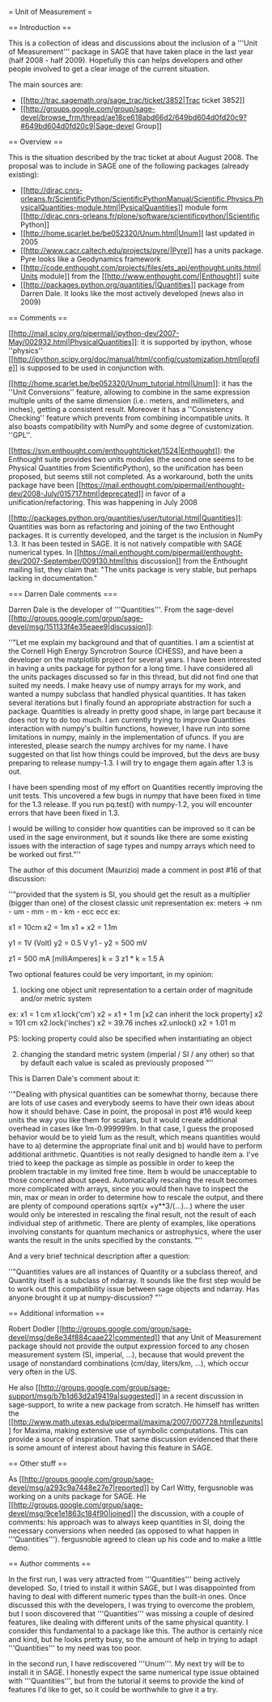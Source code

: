 = Unit of Measurement =

== Introduction ==

This is a collection of ideas and discussions about the inclusion of a '''Unit of Measurement''' package in SAGE that have taken place in the last year (half 2008 - half 2009). Hopefully this can helps developers and other people involved to get a clear image of the current situation.

The main sources are:
 * [[http://trac.sagemath.org/sage_trac/ticket/3852|Trac ticket 3852]]
 * [[http://groups.google.com/group/sage-devel/browse_frm/thread/ae18ce618abd66d2/649bd604d0fd20c9?#649bd604d0fd20c9|Sage-devel Group]]


== Overview ==

This is the situation described by the trac ticket at about August 2008. The proposal was to include in SAGE one of the following packages (already existing):
 * [[http://dirac.cnrs-orleans.fr/ScientificPython/ScientificPythonManual/Scientific.Physics.PhysicalQuantities-module.html|PysicalQuantities]] module form [[http://dirac.cnrs-orleans.fr/plone/software/scientificpython/|Scientific Python]]
 * [[http://home.scarlet.be/be052320/Unum.html|Unum]] last updated in 2005
 * [[http://www.cacr.caltech.edu/projects/pyre/|Pyre]] has a units package. Pyre looks like a Geodynamics framework
 * [[http://code.enthought.com/projects/files/ets_api/enthought.units.html|Units module]] from the [[http://www.enthought.com/|Enthought]] suite
 * [[http://packages.python.org/quantities/|Quantities]] package from Darren Dale. It looks like the most actively developed (news also in 2009)

== Comments ==

[[http://mail.scipy.org/pipermail/ipython-dev/2007-May/002932.html|PhysicalQuantities]]: it is supported by ipython, whose ''physics'' [[http://ipython.scipy.org/doc/manual/html/config/customization.html|profile]] is supposed to be used in conjunction with.

[[http://home.scarlet.be/be052320/Unum_tutorial.html|Unum]]: it has the ''Unit Conversions'' feature, allowing to combine in the same expression multiple units of the same dimension (i.e.: meters, and millimeters, and inches), getting a consistent result. Moreover it has a ''Consistency Checking'' feature which prevents from combining incompatible units. It also boasts compatibility with NumPy and some degree of customization. ''GPL''.

[[https://svn.enthought.com/enthought/ticket/1524|Enthought]]: the Enthought suite provides two units modules (the second one seems to be Physical Quantities from ScientificPython), so the unification has been proposed, but seems still not completed. As a workaround, both the units package have been [[https://mail.enthought.com/pipermail/enthought-dev/2008-July/015717.html|deprecated]] in favor of a unification/refactoring. This was happening in July 2008

[[http://packages.python.org/quantities/user/tutorial.html|Quantities]]: Quantities was born as refactoring and joining of the two Enthought packages. It is currently developed, and the target is the inclusion in NumPy 1.3.
It has been tested in SAGE. It is not natively compatible with SAGE numerical types. In [[https://mail.enthought.com/pipermail/enthought-dev/2007-September/009130.html|this discussion]] from the Enthought mailing list, they claim that: "The units package is
very stable, but perhaps lacking in documentation." 

=== Darren Dale comments ===

Darren Dale is the developer of '''Quantities'''. From the sage-devel [[http://groups.google.com/group/sage-devel/msg/151133f4e35eaee9|discussion]]:

''"Let me explain my background and that of quantities. I am a scientist at the Cornell High Energy Syncrotron Source (CHESS), and have been a developer on the matplotlib project for several years. I have been interested in having a units package for python for a long time. I have considered all the units packages discussed so far in this thread, but did not find one that suited my needs. I make heavy use of numpy arrays for my work, and wanted a numpy subclass that handled physical quantities. It has taken several iterations but I finally found an appropriate abstraction for such a package. Quantities is already in pretty good shape, in large part because it does not try to do too much. I am currently trying to improve Quantities interaction with numpy's builtin functions, however, I have run into some limitations in numpy, mainly in the implementation of ufuncs. If you are interested, please search the numpy archives for my name. I have suggested on that list how things could be improved, but the devs are busy preparing to release numpy-1.3. I will try to engage them again after 1.3 is out.

I have been spending most of my effort on Quantities recently improving the unit tests. This uncovered a few bugs in numpy that have been fixed in time for the 1.3 release. If you run pq.test() with numpy-1.2, you will encounter errors that have been fixed in 1.3.

I would be willing to consider how quantities can be improved so it can be used in the sage environment, but it sounds like there are some existing issues with the interaction of sage types and numpy arrays which need to be worked out first."''

The author of this document (Maurizio) made a comment in post #16 of that discussion:

''"provided that the system is SI, you should get the result as a multiplier (bigger than one) of the closest classic unit representation
ex: meters -> nm - um - mm - m - km - ecc ecc
ex:

x1 = 10cm
x2 = 1m
x1 + x2 = 1.1m

y1 = 1V (Volt)
y2 = 0.5 V
y1 - y2 = 500 mV

z1 = 500 mA [milliAmperes]
k = 3
z1 * k = 1.5 A 

Two optional features could be very important, in my opinion:
1) locking one object unit representation to a certain order of magnitude and/or metric system

ex:
x1 = 1 cm
x1.lock('cm')
x2 = x1 + 1 m [x2 can inherit the lock property]
x2 = 101 cm
x2.lock('inches')
x2 = 39.76 inches
x2.unlock()
x2 = 1.01 m

PS: locking property could also be specified when instantiating an object

2) changing the standard metric system (imperial / SI / any other) so that by default each value is scaled as previously proposed "''

This is Darren Dale's comment about it:

''"Dealing with physical quantities can be somewhat thorny, because there are lots of use cases and everybody seems to have their own ideas about how it should behave. Case in point, the proposal in post #16 would keep units the way you like them for scalars, but it would create additional overhead in cases like 1m-0.999999m. In that case, I guess the proposed behavior would be to yield 1um as the result, which means quantities would have to a) determine the appropriate final unit and b) would have to perform additional arithmetic. Quantities is not really designed to handle item a. I've tried to keep the package as simple as possible in order to keep the problem tractable in my limited free time. Item b would be unacceptable to those concerned about speed. Automatically rescaling the result becomes more complicated with arrays, since you would then have to inspect the min, max or mean in order to determine how to rescale the output, and there are plenty of compound operations sqrt(x +y**3/(...)...) where the user would only be interested in rescaling the final result, not the result of each individual step of arithmetic. There are plenty of examples, like operations involving constants for quantum mechanics or astrophysics, where the user wants the result in the units specified by the constants. "''

And a very brief technical description after a question:

''"Quantities values are all instances of Quantity or a subclass thereof, and Quantity itself is a subclass of ndarray. It sounds like the first step would be to work out this compatibility issue between sage objects and ndarray. Has anyone brought it up at numpy-discussion? "''

== Additional information ==

Robert Dodler [[http://groups.google.com/group/sage-devel/msg/de8e34f884caae22|commented]] that any Unit of Measurement package should not provide the output expression forced to any chosen measurement system (SI, imperial, ...), because that would prevent the usage of nonstandard combinations (cm/day, liters/km, ...), which occur very often in the US.

He also [[http://groups.google.com/group/sage-support/msg/b7b1d63d2a19419a|suggested]] in a recent discussion in sage-support, to write a new package from scratch. He himself has written the [[http://www.math.utexas.edu/pipermail/maxima/2007/007728.html|ezunits]] for Maxima, making extensive use of symbolic computations. This can provide a source of inspiration. That same discussion evidenced that there is some amount of interest about having this feature in SAGE.

== Other stuff ==

As [[http://groups.google.com/group/sage-devel/msg/a293c9a7448e27e7|reported]] by Carl Witty, fergusnoble was working on a units package for SAGE. He [[http://groups.google.com/group/sage-devel/msg/9ce1e1863c184f90|joined]] the discussion, with a couple of comments: his approach was to always keep quantities in SI, doing the necessary conversions when needed (as opposed to what happen in '''Quantities''').
fergusnoble agreed to clean up his code and to make a little demo.

== Author comments ==

In the first run, I was very attracted from '''Quantities''' being actively developed. So, I tried to install it within SAGE, but I was disappointed from having to deal with different numeric types than the built-in ones. Once discussed this with the developers, I was trying to overcome the problem, but I soon discovered that '''Quantities''' was missing a couple of desired features, like dealing with different units of the same physical quantity. I consider this fundamental to a package like this. The author is certainly nice and kind, but he looks pretty busy, so the amount of help in trying to adapt '''Quantities''' to my need was too poor.

In the second run, I have rediscovered '''Unum'''. My next try will be to install it in SAGE. I honestly expect the same numerical type issue obtained with '''Quantities''', but from the tutorial it seems to provide the kind of features I'd like to get, so it could be worthwhile to give it a try.
